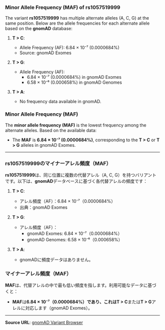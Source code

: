 ### Minor Allele Frequency (MAF) of rs1057519999

The variant **rs1057519999** has multiple alternate alleles (A, C, G) at the same position. Below are the allele frequencies for each alternate allele based on the **gnomAD** database:

1. **T > C**:
   - Allele Frequency (AF): 6.84 × 10⁻⁷ (0.0000684%)
   - Source: gnomAD Exomes

2. **T > G**:
   - Allele Frequency (AF): 
     - 6.84 × 10⁻⁷ (0.0000684%) in gnomAD Exomes
     - 6.58 × 10⁻⁶ (0.000658%) in gnomAD Genomes

3. **T > A**:
   - No frequency data available in gnomAD.

### Minor Allele Frequency (MAF)
The **minor allele frequency (MAF)** is the lowest frequency among the alternate alleles. Based on the available data:
- The **MAF** is **6.84 × 10⁻⁷ (0.0000684%)**, corresponding to the **T > C** or **T > G** alleles in gnomAD Exomes.

---

### rs1057519999のマイナーアレル頻度（MAF）

**rs1057519999**は、同じ位置に複数の代替アレル（A, C, G）を持つバリアントです。以下は、**gnomAD**データベースに基づく各代替アレルの頻度です：

1. **T > C**:
   - アレル頻度（AF）：6.84 × 10⁻⁷（0.0000684%）
   - 出典：gnomAD Exomes

2. **T > G**:
   - アレル頻度（AF）：
     - gnomAD Exomes: 6.84 × 10⁻⁷（0.0000684%）
     - gnomAD Genomes: 6.58 × 10⁻⁶（0.000658%）

3. **T > A**:
   - gnomADに頻度データはありません。

### マイナーアレル頻度（MAF）
**MAF**は、代替アレルの中で最も低い頻度を指します。利用可能なデータに基づくと：
- **MAF**は**6.84 × 10⁻⁷（0.0000684%）**であり、これは**T > C**または**T > G**アレルに対応します（gnomAD Exomes）。

---

**Source URL**: [gnomAD Variant Browser](https://gnomad.broadinstitute.org/)